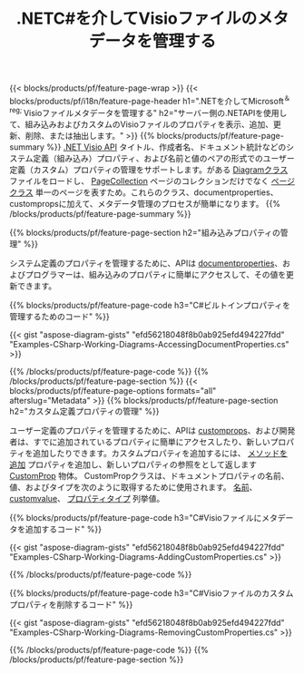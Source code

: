 ﻿---
title: .NETC#を介してVisioファイルのメタデータを管理する
url: /ja/net/metadata/
description: わずか数行のC#コードでVisioファイルのメタデータを表示、追加、編集、削除、または抽出します
---
{{< blocks/products/pf/feature-page-wrap >}}
{{< blocks/products/pf/i18n/feature-page-header h1=".NETを介してMicrosoft<sup>＆reg; </sup>Visioファイルメタデータを管理する" h2="サーバー側の.NETAPIを使用して、組み込みおよびカスタムのVisioファイルのプロパティを表示、追加、更新、削除、または抽出します。" >}}
{{% blocks/products/pf/feature-page-summary %}}
[.NET Visio API](/diagram/net/) タイトル、作成者名、ドキュメント統計などのシステム定義（組み込み）プロパティ、および名前と値のペアの形式でのユーザー定義（カスタム）プロパティの管理をサポートします。がある [Diagramクラス](https://apireference.aspose.com/diagram/net/aspose.diagram/diagram) ファイルをロードし、 [PageCollection](https://apireference.aspose.com/diagram/net/aspose.diagram/pagecollection) ページのコレクションだけでなく [ページクラス](https://apireference.aspose.com/diagram/net/aspose.diagram/page) 単一のページを表すため。これらのクラス、documentproperties、custompropsに加えて、メタデータ管理のプロセスが簡単になります。 
{{% /blocks/products/pf/feature-page-summary %}}

{{% blocks/products/pf/feature-page-section h2="組み込みプロパティの管理" %}}

システム定義のプロパティを管理するために、APIは [documentproperties](https://apireference.aspose.com/diagram/net/aspose.diagram/documentproperties)、およびプログラマーは、組み込みのプロパティに簡単にアクセスして、その値を更新できます。 

{{% blocks/products/pf/feature-page-code h3="C#ビルトインプロパティを管理するためのコード" %}}

{{< gist "aspose-diagram-gists" "efd56218048f8b0ab925efd494227fdd" "Examples-CSharp-Working-Diagrams-AccessingDocumentProperties.cs" >}}

{{% /blocks/products/pf/feature-page-code %}}
{{% /blocks/products/pf/feature-page-section %}}
{{< blocks/products/pf/feature-page-options formats="all" afterslug="Metadata" >}}
{{% blocks/products/pf/feature-page-section h2="カスタム定義プロパティの管理" %}}

ユーザー定義のプロパティを管理するために、APIは [customprops](https://apireference.aspose.com/diagram/net/aspose.diagram/documentproperties/properties/customprops)、および開発者は、すでに追加されているプロパティに簡単にアクセスしたり、新しいプロパティを追加したりできます。カスタムプロパティを追加するには、 [メソッドを追加](https://apireference.aspose.com/diagram/net/aspose.diagram/custompropcollection/methods/add)  プロパティを追加し、新しいプロパティの参照をとして返します [CustomProp](https://apireference.aspose.com/diagram/net/aspose.diagram/customprop) 物体。 CustomPropクラスは、ドキュメントプロパティの名前、値、およびタイプを次のように取得するために使用されます。 [名前](https://apireference.aspose.com/diagram/net/aspose.diagram/customprop/properties/name)、 [customvalue](https://apireference.aspose.com/diagram/net/aspose.diagram/customprop/properties/customvalue)、 [プロパティタイプ](https://apireference.aspose.com/diagram/net/aspose.diagram/customprop/properties/proptype) 列挙値。 
 
{{% blocks/products/pf/feature-page-code h3="C#Visioファイルにメタデータを追加するコード" %}}

{{< gist "aspose-diagram-gists" "efd56218048f8b0ab925efd494227fdd" "Examples-CSharp-Working-Diagrams-AddingCustomProperties.cs" >}}

{{% /blocks/products/pf/feature-page-code %}}


{{% blocks/products/pf/feature-page-code h3="C#Visioファイルのカスタムプロパティを削除するコード" %}}

{{< gist "aspose-diagram-gists" "efd56218048f8b0ab925efd494227fdd" "Examples-CSharp-Working-Diagrams-RemovingCustomProperties.cs" >}}

{{% /blocks/products/pf/feature-page-code %}}
{{% /blocks/products/pf/feature-page-section %}}

